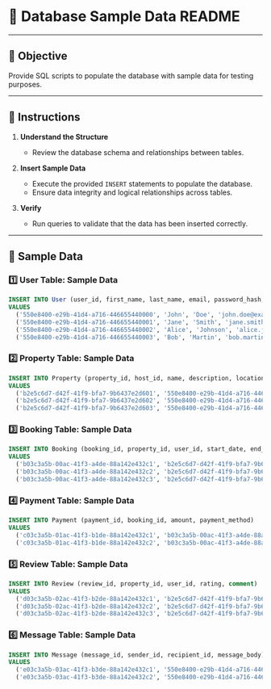 # 📘 Database Sample Data README

---

## 🎯 Objective

Provide SQL scripts to populate the database with sample data for testing purposes.

---

## 📝 Instructions

1. **Understand the Structure**

   - Review the database schema and relationships between tables.

2. **Insert Sample Data**

   - Execute the provided `INSERT` statements to populate the database.
   - Ensure data integrity and logical relationships across tables.

3. **Verify**
   - Run queries to validate that the data has been inserted correctly.

---

## 💾 Sample Data

### 1️⃣ User Table: Sample Data

```sql
INSERT INTO User (user_id, first_name, last_name, email, password_hash, phone_number, role)
VALUES
  ('550e8400-e29b-41d4-a716-446655440000', 'John', 'Doe', 'john.doe@example.com', 'hashedpassword1', '123-456-7890', 'guest'),
  ('550e8400-e29b-41d4-a716-446655440001', 'Jane', 'Smith', 'jane.smith@example.com', 'hashedpassword2', '987-654-3210', 'host'),
  ('550e8400-e29b-41d4-a716-446655440002', 'Alice', 'Johnson', 'alice.johnson@example.com', 'hashedpassword3', NULL, 'guest'),
  ('550e8400-e29b-41d4-a716-446655440003', 'Bob', 'Martin', 'bob.martin@example.com', 'hashedpassword4', '555-123-4567', 'admin');
```

### 2️⃣ Property Table: Sample Data

```sql
INSERT INTO Property (property_id, host_id, name, description, location, pricepernight)
VALUES
  ('b2e5c6d7-d42f-41f9-bfa7-9b6437e2d601', '550e8400-e29b-41d4-a716-446655440001', 'Cozy Apartment', 'A small, cozy apartment in the city center', 'New York, NY', 150.00),
  ('b2e5c6d7-d42f-41f9-bfa7-9b6437e2d602', '550e8400-e29b-41d4-a716-446655440001', 'Luxury Villa', 'A luxury villa with an ocean view', 'Los Angeles, CA', 500.00),
  ('b2e5c6d7-d42f-41f9-bfa7-9b6437e2d603', '550e8400-e29b-41d4-a716-446655440002', 'Modern Loft', 'A modern loft in the heart of the city', 'San Francisco, CA', 300.00);

```

### 3️⃣ Booking Table: Sample Data

```sql
INSERT INTO Booking (booking_id, property_id, user_id, start_date, end_date, total_price, status)
VALUES
  ('b03c3a5b-00ac-41f3-a4de-88a142e432c1', 'b2e5c6d7-d42f-41f9-bfa7-9b6437e2d601', '550e8400-e29b-41d4-a716-446655440000', '2024-12-05', '2024-12-10', 750.00, 'confirmed'),
  ('b03c3a5b-00ac-41f3-a4de-88a142e432c2', 'b2e5c6d7-d42f-41f9-bfa7-9b6437e2d602', '550e8400-e29b-41d4-a716-446655440002', '2024-12-01', '2024-12-07', 2100.00, 'confirmed'),
  ('b03c3a5b-00ac-41f3-a4de-88a142e432c3', 'b2e5c6d7-d42f-41f9-bfa7-9b6437e2d603', '550e8400-e29b-41d4-a716-446655440000', '2024-12-12', '2024-12-15', 900.00, 'pending');

```

### 4️⃣ Payment Table: Sample Data

```sql
INSERT INTO Payment (payment_id, booking_id, amount, payment_method)
VALUES
  ('c03c3a5b-01ac-41f3-b1de-88a142e432c1', 'b03c3a5b-00ac-41f3-a4de-88a142e432c1', 750.00, 'credit_card'),
  ('c03c3a5b-01ac-41f3-b1de-88a142e432c2', 'b03c3a5b-00ac-41f3-a4de-88a142e432c2', 2100.00, 'paypal');

```

### 5️⃣ Review Table: Sample Data

```sql
INSERT INTO Review (review_id, property_id, user_id, rating, comment)
VALUES
  ('d03c3a5b-02ac-41f3-b2de-88a142e432c1', 'b2e5c6d7-d42f-41f9-bfa7-9b6437e2d601', '550e8400-e29b-41d4-a716-446655440000', 5, 'Great place, would definitely stay again!'),
  ('d03c3a5b-02ac-41f3-b2de-88a142e432c2', 'b2e5c6d7-d42f-41f9-bfa7-9b6437e2d602', '550e8400-e29b-41d4-a716-446655440002', 4, 'Lovely villa, but the pool could be warmer.'),
  ('d03c3a5b-02ac-41f3-b2de-88a142e432c3', 'b2e5c6d7-d42f-41f9-bfa7-9b6437e2d603', '550e8400-e29b-41d4-a716-446655440002', 3, 'Nice loft, but a bit noisy at night.');
```

### 6️⃣ Message Table: Sample Data

```sql
INSERT INTO Message (message_id, sender_id, recipient_id, message_body)
VALUES
  ('e03c3a5b-03ac-41f3-b3de-88a142e432c1', '550e8400-e29b-41d4-a716-446655440000', '550e8400-e29b-41d4-a716-446655440001', 'Is this property available for booking?'),
  ('e03c3a5b-03ac-41f3-b3de-88a142e432c2', '550e8400-e29b-41d4-a716-446655440001', '550e8400-e29b-41d4-a716-446655440000', 'Yes, it is available! You can book it for your dates.');

```
